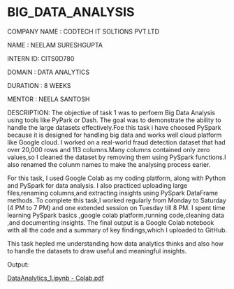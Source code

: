 # BIG_DATA_ANALYSIS

COMPANY NAME : CODTECH IT SOLTIONS PVT.LTD

NAME :  NEELAM SURESHGUPTA

INTERN ID: CITS0D780

DOMAIN : DATA ANALYTICS 

DURATION : 8 WEEKS

MENTOR : NEELA SANTOSH 

DESCRIPTION: The objective of task 1 was to perfoem Big Data Analysis using tools like PyPark or Dash.
The goal was to demonstrate the ability to handle the large datasets effectively.Foe this task i have choosed
PySpark because it is designed for handling big data and works well cloud platform like Google cloud.
I worked on a real-world fraud detection dataset that had over 20,000 rows and 113 columns.Many columns 
contained only zero values,so I cleaned the dataset by removing them using PySpark functions.I also renamed the 
colunm names to make the analysing process earier.

For this task, I used Google Colab as my coding platform, along with Python and PySpark for data analysis. 
I also practiced uploading large files,renaming columns,and extracting insights using PySpark DataFrame methods.
To complete this task,I worked regularly from Monday to Saturday (4 PM to 7 PM) and one extended session on Tuesday till 8 PM. 
I spent time learning PySpark basics ,google colab platform,running code,cleaning data ,and documenting insights.
The final output is a Google Colab notebook with all the code and a summary of key findings,which I uploaded to GitHub.

This task hepled me understanding how data analytics thinks and also how to handle the datasets to draw useful
and meaningful insights.

Output:

[DataAnalytics_1.ipynb - Colab.pdf](https://github.com/user-attachments/files/21217853/DataAnalytics_1.ipynb.-.Colab.pdf)
